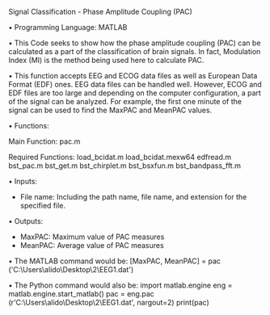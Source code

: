 Signal Classification - Phase Amplitude Coupling (PAC)


•	Programming Language: MATLAB

•	This Code seeks to show how the phase amplitude coupling (PAC) can be calculated as a part of the classification of brain signals. In fact, Modulation Index (MI) is the method being used here to calculate PAC.

•	This function accepts EEG and ECOG data files as well as European Data Format (EDF) ones. 
EEG data files can be handled well. However, ECOG and EDF files are too large and depending on the computer configuration, a part of the signal can be analyzed. For example, the first one minute of the signal can be used to find the MaxPAC and MeanPAC values.

•	Functions:

Main Function:
pac.m

Required Functions:
load_bcidat.m
load_bcidat.mexw64
edfread.m
bst_pac.m
bst_get.m
bst_chirplet.m
bst_bsxfun.m
bst_bandpass_fft.m

•	Inputs:
- File name: Including the path name, file name, and extension for the specified file.

•	Outputs:
- MaxPAC: Maximum value of PAC measures
- MeanPAC: Average value of PAC measures

•	The MATLAB command would be:
[MaxPAC, MeanPAC] = pac ('C:\Users\alido\Desktop\2\EEG1.dat')

•	The Python command would also be:
import matlab.engine
eng = matlab.engine.start_matlab()
pac = eng.pac (r'C:\Users\alido\Desktop\2\EEG1.dat', nargout=2)
print(pac)
